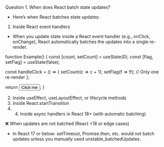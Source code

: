 Question 1. When does React batch state updates?
- Here’s when React batches state updates:

1. Inside React event handlers
- When you update state inside a React event handler (e.g., onClick, onChange), React automatically batches the updates into a single re-render.

function Example() {
  const [count, setCount] = useState(0);
  const [flag, setFlag] = useState(false);

  const handleClick = () => {
    setCount(c => c + 1);
    setFlag(f => !f);
    // Only one re-render
  };

  return <button onClick={handleClick}>Click me</button>;
}

 2. Inside useEffect, useLayoutEffect, or lifecycle methods
 3. Inside React.startTransition
 4. 4. Inside async handlers in React 18+ (with automatic batching)

 ❌ When updates are not batched (React <18 or edge cases)
 - In React 17 or below: setTimeout, Promise.then, etc. would not batch updates unless you manually used unstable_batchedUpdates.